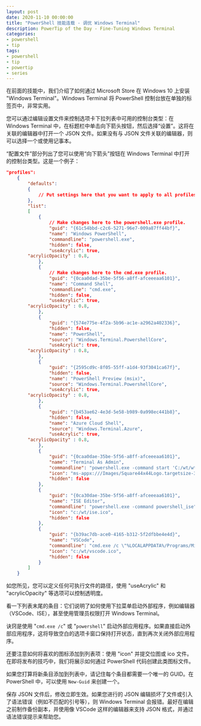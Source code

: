 ```yaml
---
layout: post
date: 2020-11-10 00:00:00
title: "PowerShell 技能连载 - 调优 Windows Terminal"
description: PowerTip of the Day - Fine-Tuning Windows Terminal
categories:
- powershell
- tip
tags:
- powershell
- tip
- powertip
- series
---
```

在前面的技能中，我们介绍了如何通过 Microsoft Store 在 Windows 10 上安装 "Windows Terminal"。Windows Terminal 将 PowerShell 控制台放在单独的标签页中，非常实用。

您可以通过编辑设置文件来控制选项卡下拉列表中可用的控制台类型：在 Windows Terminal 中，在标题栏中单击向下箭头按钮，然后选择“设置”。这将在关联的编辑器中打开一个 JSON 文件。如果没有与 JSON 文件关联的编辑器，则可以选择一个或使用记事本。

“配置文件”部分列出了您可以使用“向下箭头”按钮在 Windows Terminal 中打开的控制台类型。这是一个例子：

```json
"profiles":
    {
        "defaults":
        {
            // Put settings here that you want to apply to all profiles.
        },
        "list":
        [
            {
                // Make changes here to the powershell.exe profile.
                "guid": "{61c54bbd-c2c6-5271-96e7-009a87ff44bf}",
                "name": "Windows PowerShell",
                "commandline": "powershell.exe",
                "hidden": false,
                "useAcrylic": true,
        "acrylicOpacity" : 0.8,
            },
            {
                // Make changes here to the cmd.exe profile.
                "guid": "{0caa0dad-35be-5f56-a8ff-afceeeaa6101}",
                "name": "Command Shell",
                "commandline": "cmd.exe",
                "hidden": false,
                "useAcrylic": true,
        "acrylicOpacity" : 0.8,
            },
            {
                "guid": "{574e775e-4f2a-5b96-ac1e-a2962a402336}",
                "hidden": false,
                "name": "PowerShell",
                "source": "Windows.Terminal.PowershellCore",
                "useAcrylic": true,
        "acrylicOpacity" : 0.8,
            },
            {
                "guid": "{2595cd9c-8f05-55ff-a1d4-93f3041ca67f}",
                "hidden": false,
                "name": "PowerShell Preview (msix)",
                "source": "Windows.Terminal.PowershellCore",
                "useAcrylic": true,
        "acrylicOpacity" : 0.8,
            },
            {
                "guid": "{b453ae62-4e3d-5e58-b989-0a998ec441b8}",
                "hidden": false,
                "name": "Azure Cloud Shell",
                "source": "Windows.Terminal.Azure",
                "useAcrylic": true,
        "acrylicOpacity" : 0.8,
            },
            {
                "guid": "{0caa0dae-35be-5f56-a8ff-afceeeaa6101}",
                "name": "Terminal As Admin",
                "commandline": "powershell.exe -command start 'C:/wt/wt.exe' -verb runas",
                "icon": "ms-appx:///Images/Square44x44Logo.targetsize-32.png",
                "hidden": false
            },
            {
                "guid": "{0ca30dae-35be-5f56-a8ff-afceeeaa6101}",
                "name": "ISE Editor",
                "commandline": "powershell.exe -command powershell_ise",
                "icon": "c:/wt/ise.ico",
                "hidden": false
            },
            {
                "guid": "{b39ac7db-ace0-4165-b312-5f2dfbbe4e4d}",
                "name": "VSCode",
                "commandline": "cmd.exe /c \"%LOCALAPPDATA%/Programs/Microsoft VS Code/code.exe\"",
                "icon": "c:/wt/vscode.ico",
                "hidden": false
            }
        ]
    }
```

如您所见，您可以定义任何可执行文件的路径，使用 "useAcrylic" 和 "acrylicOpacity" 等选项可以控制透明度。

看一下列表末尾的条目：它们说明了如何使用下拉菜单启动外部程序，例如编辑器（VSCode、ISE），甚至使用管理员权限打开 Windows Terminal。

诀窍是使用 "`cmd.exe /c`" 或 "`powershell`" 启动外部应用程序。如果直接启动外部应用程序，这将导致空白的选项卡窗口保持打开状态，直到再次关闭外部应用程序。

还要注意如何将喜欢的图标添加到列表项：使用 "icon" 并提交位图或 ico 文件。在即将发布的技巧中，我们将展示如何通过 PowerShell 代码创建此类图标文件。

如果您打算将新条目添加到列表中，请记住每个条目都需要一个唯一的 GUID。在 PowerShell 中，可以使用 `New-Guid` 来创建一个。

保存 JSON 文件后，修改立即生效。如果您进行的 JSON 编辑损坏了文件或引入了语法错误（例如不匹配的引号等），则 Windows Terminal 会报错。最好在编辑之前制作备份副本，并使用像 VSCode 这样的编辑器来支持 JSON 格式，并通过语法错误提示来帮助您。

<!--本文国际来源：[Fine-Tuning Windows Terminal](https://community.idera.com/database-tools/powershell/powertips/b/tips/posts/fine-tuning-windows-terminal)-->

